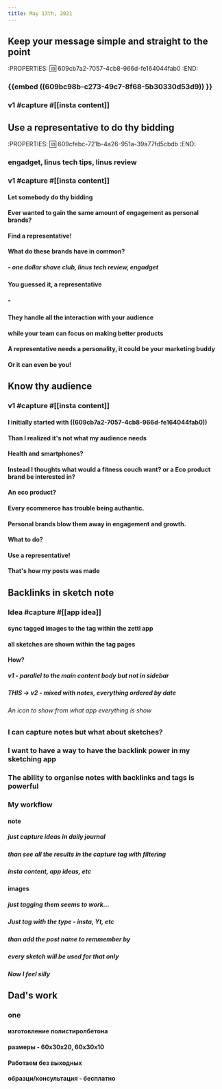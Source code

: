 ```yaml
---
title: May 13th, 2021
---
```


## Keep your message simple and straight to the point
:PROPERTIES:
:id: 609cb7a2-7057-4cb8-966d-fe164044fab0
:END:
### {{embed ((609bc98b-c273-49c7-8f68-5b30330d53d9)) }}
### v1 #capture #[[insta content]]
####
## Use a representative to do thy bidding
:PROPERTIES:
:id: 609cfebc-721b-4a26-951a-39a77fd5cbdb
:END:
### engadget, linus tech tips, linus review
### v1 #capture #[[insta content]]
#### Let somebody do thy bidding
#### Ever wanted to gain the same amount of engagement as personal brands?
#### Find a representative!
#### What do these brands have in common?
##### - one dollar shave club, linus tech review, engadget
#### You guessed it, a representative
##### -
#### They handle all the interaction with your audience
#### while your team can focus on making better products
#### A representative needs a personality, it could be your marketing buddy
#### Or it can even be you!
## Know thy audience
###
### v1 #capture #[[insta content]]
#### I initially started with ((609cb7a2-7057-4cb8-966d-fe164044fab0))
#### Than I realized it's not what my audience needs
#### Health and smartphones?
#### Instead I thoughts what would a fitness couch want? or a Eco product brand be interested in?
#### An eco product?
#### Every ecommerce has trouble being authantic.
#### Personal brands blow them away in engagement and growth.
#### What to do?
#### Use a representative!
#### That's how my posts was made
## Backlinks in sketch note
### Idea #capture #[[app idea]]
#### sync tagged images to the tag within the zettl app
#### all sketches are shown within the tag pages
#### How?
##### v1 - parallel to the main content body but not in sidebar
##### THIS -> v2 - mixed with notes, everything ordered by date
###### An icon to show from what app everything is show
### I can capture notes but what about sketches?
### I want to have a way to have the backlink power in my sketching app
### The ability to organise notes with backlinks and tags is powerful
### My workflow
#### note
##### just capture ideas in daily journal
##### than see all the results in the capture tag with filtering
##### insta content, app ideas, etc
#### images
##### just tagging them seems to work...
##### Just tag with the type - insta, Yt, etc
##### than add the post name to remmember by
##### every sketch will be used for that only
##### Now I feel silly
## Dad's work
### one
#### изготовление полистиролбетона
#### размеры - 60x30x20, 60x30x10
#### Работаем без выходных
#### образци/консультация - бесплатно
##
